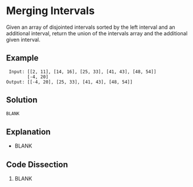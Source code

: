 # Merging Intervals
Given an array of disjointed intervals sorted by the left interval and an additional interval, return the union of the intervals array and the additional given interval.

## Example
```
 Input: [[2, 11], [14, 16], [25, 33], [41, 43], [48, 54]]
        [-4, 20]
Output: [[-4, 20], [25, 33], [41, 43], [48, 54]]
```

## Solution
```python
BLANK
```

## Explanation
* BLANK

## Code Dissection
1. BLANK